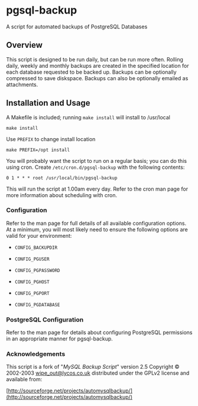 <!---
Test changes using: http://daringfireball.net/projects/markdown/dingus
-->

# pgsql-backup

A script for automated backups of PostgreSQL Databases

## Overview

This script is designed to be run daily, but can be run more often. Rolling
daily, weekly and monthly backups are created in the specified location for
each database requested to be backed up. Backups can be optionally compressed
to save diskspace. Backups can also be optionally emailed as attachments.

## Installation and Usage

A Makefile is included; running `make install` will install to /usr/local

    make install

Use `PREFIX` to change install location

    make PREFIX=/opt install

You will probably want the script to run on a regular basis; you can do this
using cron. Create `/etc/cron.d/pgsql-backup` with the following contents:

    0 1 * * * root /usr/local/bin/pgsql-backup

This will run the script at 1.00am every day. Refer to the cron man page for
more information about scheduling with cron.

### Configuration

Refer to the man page for full details of all available configuration options.
At a minimum, you will most likely need to ensure the following options are
valid for your environment:

* `CONFIG_BACKUPDIR`

* `CONFIG_PGUSER`

* `CONFIG_PGPASSWORD`

* `CONFIG_PGHOST`

* `CONFIG_PGPORT`

* `CONFIG_PGDATABASE`

### PostgreSQL Configuration

Refer to the man page for details about configuring PostgreSQL permissions in
an appropriate manner for pgsql-backup.

### Acknowledgements

This script is a fork of "*MySQL Backup Script*" version 2.5 Copyright &copy;
2002-2003 <wipe_out@lycos.co.uk> distributed under the GPLv2 license and
available from:

[http://sourceforge.net/projects/automysqlbackup/](http://sourceforge.net/projects/automysqlbackup/)

